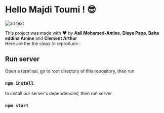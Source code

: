 # Hello Majdi Toumi ! :sunglasses:

![alt text](https://legacy.startupweek.co/wp-content/uploads/2015/08/startup-week-logo.svg)

This project was made with :heart: by **Aali Mohamed-Amine**, **Dieye Papa**, **Baha eddina Amine** and **Clement Arthur**<br />
Here are the the steps to reproduce :

## Run server

Open a terminal, go to root directory of this repository, then run
### `npm install`
to install our server's dependencies, then run server
### `npm start`
